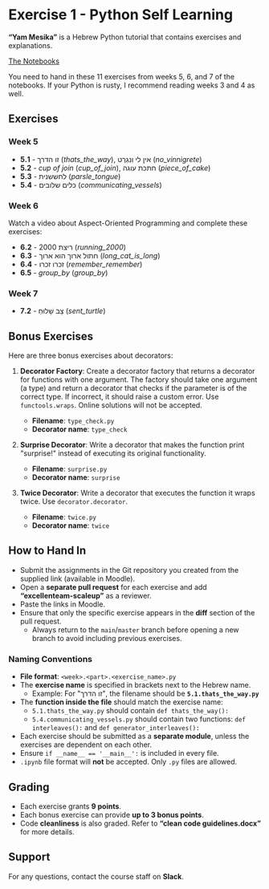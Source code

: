 # Exercise 1 - Python Self Learning

**“Yam Mesika”** is a Hebrew Python tutorial that contains exercises and explanations.

[The Notebooks](https://github.com/PythonFreeCourse/Notebooks)

You need to hand in these 11 exercises from weeks 5, 6, and 7 of the notebooks. If your Python is rusty, I recommend reading weeks 3 and 4 as well.

## Exercises

### Week 5

- **5.1** - זו הדרך (*thats_the_way*), אין לי וִנִגְרֶט (*no_vinnigrete*)
- **5.2** - *cup of join* (*cup_of_join*), חתכת עוגה (*piece_of_cake*)
- **5.3** - לחששנית (*parsle_tongue*)
- **5.4** - כלים שלובים (*communicating_vessels*)

### Week 6

Watch a video about Aspect-Oriented Programming and complete these exercises:

- **6.2** - ריצת 2000 (*running_2000*)
- **6.3** - חתול ארוך הוא ארוך (*long_cat_is_long*)
- **6.4** - זכרו זכרו (*remember_remember*)
- **6.5** - *group_by* (*group_by*)

### Week 7

- **7.2** - צָב שָׁלוּחַ (*sent_turtle*)

## Bonus Exercises

Here are three bonus exercises about decorators:

1. **Decorator Factory**: Create a decorator factory that returns a decorator for functions with one argument. The factory should take one argument (a type) and return a decorator that checks if the parameter is of the correct type. If incorrect, it should raise a custom error. Use `functools.wraps`. Online solutions will not be accepted.
   - **Filename**: `type_check.py`
   - **Decorator name**: `type_check`
   
2. **Surprise Decorator**: Write a decorator that makes the function print "surprise!" instead of executing its original functionality.
   - **Filename**: `surprise.py`
   - **Decorator name**: `surprise`
   
3. **Twice Decorator**: Write a decorator that executes the function it wraps twice. Use `decorator.decorator`.
   - **Filename**: `twice.py`
   - **Decorator name**: `twice`

## How to Hand In

- Submit the assignments in the Git repository you created from the supplied link (available in Moodle).
- Open a **separate pull request** for each exercise and add **“excellenteam-scaleup”** as a reviewer.
- Paste the links in Moodle.
- Ensure that only the specific exercise appears in the **diff** section of the pull request.
  - Always return to the `main`/`master` branch before opening a new branch to avoid including previous exercises.

### Naming Conventions

- **File format**: `<week>.<part>.<exercise_name>.py`
- The **exercise name** is specified in brackets next to the Hebrew name.
  - Example: For "זו הדרך", the filename should be **`5.1.thats_the_way.py`**
- The **function inside the file** should match the exercise name:
  - `5.1.thats_the_way.py` should contain `def thats_the_way():`
  - `5.4.communicating_vessels.py` should contain two functions: `def interleaves():` and `def generator_interleaves():`
- Each exercise should be submitted as a **separate module**, unless the exercises are dependent on each other.
- Ensure `if __name__ == '__main__':` is included in every file.
- `.ipynb` file format will **not** be accepted. Only `.py` files are allowed.

## Grading

- Each exercise grants **9 points**.
- Each bonus exercise can provide **up to 3 bonus points**.
- Code **cleanliness** is also graded. Refer to **“clean code guidelines.docx”** for more details.

## Support

For any questions, contact the course staff on **Slack**.
